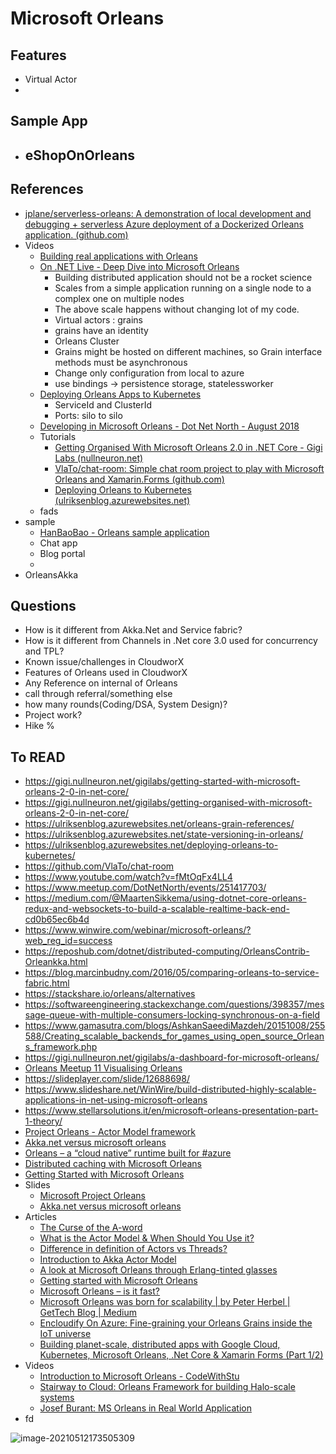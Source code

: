 # Microsoft Orleans



## Features

- Virtual Actor
- 

## Sample App

- eShopOnOrleans
  - 

## References

- [jplane/serverless-orleans: A demonstration of local development and debugging + serverless Azure deployment of a Dockerized Orleans application. (github.com)](https://github.com/jplane/serverless-orleans)
- Videos
  - [Building real applications with Orleans](https://channel9.msdn.com/Shows/On-NET/Building-real-applications-with-Orleans)
  - [On .NET Live - Deep Dive into Microsoft Orleans](https://youtu.be/R0ODfwU6MzQ)
    - Building distributed application should not be a rocket science
    - Scales from a simple application running on a single node to a complex one on multiple nodes
    - The above scale happens without changing lot of my code.
    - Virtual actors : grains 
    - grains have an identity
    - Orleans Cluster
    - Grains might be hosted on different machines, so Grain interface methods must be asynchronous
    - Change only configuration from local to azure
    - use bindings -> persistence storage, statelessworker
  - [Deploying Orleans Apps to Kubernetes](https://channel9.msdn.com/Shows/On-NET/Deploying-Orleans-Apps-to-Kubernetes)
    - ServiceId and ClusterId
    - Ports: silo to silo
  - [Developing in Microsoft Orleans - Dot Net North - August 2018](https://youtu.be/fMtOqFx4LL4?list=PL1dkp_qO-CX9X4PSoPgao9wNN8e2840kV)
  - Tutorials
    - [Getting Organised With Microsoft Orleans 2.0 in .NET Core - Gigi Labs (nullneuron.net)](https://gigi.nullneuron.net/gigilabs/getting-organised-with-microsoft-orleans-2-0-in-net-core/)
    - [VlaTo/chat-room: Simple chat room project to play with Microsoft Orleans and Xamarin.Forms (github.com)](https://github.com/VlaTo/chat-room)
    - [Deploying Orleans to Kubernetes (ulriksenblog.azurewebsites.net)](https://ulriksenblog.azurewebsites.net/deploying-orleans-to-kubernetes/)
  - fads
- sample
  - [HanBaoBao - Orleans sample application](https://github.com/ReubenBond/hanbaobao-web)
  - Chat app
  - Blog portal
  - 
- OrleansAkka

## Questions

- How is it different from Akka.Net and Service fabric?
- How is it different from Channels in .Net core 3.0 used for concurrency and TPL?
- Known issue/challenges in CloudworX
- Features of Orleans used in CloudworX
- Any Reference on internal of Orleans
- call through referral/something else
- how many rounds(Coding/DSA, System Design)?
- Project work?
- Hike %



## To READ

- https://gigi.nullneuron.net/gigilabs/getting-started-with-microsoft-orleans-2-0-in-net-core/
- https://gigi.nullneuron.net/gigilabs/getting-organised-with-microsoft-orleans-2-0-in-net-core/
- https://ulriksenblog.azurewebsites.net/orleans-grain-references/
- https://ulriksenblog.azurewebsites.net/state-versioning-in-orleans/
- https://ulriksenblog.azurewebsites.net/deploying-orleans-to-kubernetes/
- https://github.com/VlaTo/chat-room
- https://www.youtube.com/watch?v=fMtOqFx4LL4
- https://www.meetup.com/DotNetNorth/events/251417703/
- https://medium.com/@MaartenSikkema/using-dotnet-core-orleans-redux-and-websockets-to-build-a-scalable-realtime-back-end-cd0b65ec6b4d
- https://www.winwire.com/webinar/microsoft-orleans/?web_reg_id=success
- https://reposhub.com/dotnet/distributed-computing/OrleansContrib-Orleankka.html
- https://blog.marcinbudny.com/2016/05/comparing-orleans-to-service-fabric.html
- https://stackshare.io/orleans/alternatives
- https://softwareengineering.stackexchange.com/questions/398357/message-queue-with-multiple-consumers-locking-synchronous-on-a-field
- https://www.gamasutra.com/blogs/AshkanSaeediMazdeh/20151008/255588/Creating_scalable_backends_for_games_using_open_source_Orleans_framework.php
- https://gigi.nullneuron.net/gigilabs/a-dashboard-for-microsoft-orleans/
- [Orleans Meetup 11 Visualising Orleans](https://www.youtube.com/watch?v=WiAX_eGEuyo)
- https://slideplayer.com/slide/12688698/
- https://www.slideshare.net/WinWire/build-distributed-highly-scalable-applications-in-net-using-microsoft-orleans
- https://www.stellarsolutions.it/en/microsoft-orleans-presentation-part-1-theory/
- [Project Orleans - Actor Model framework](https://www.slideshare.net/nmackenzie/project-orleans)
- [Akka.net versus microsoft orleans](https://www.slideshare.net/BillTulloch/akkanet-versus-microsoft-orleans)
- [Orleans – a “cloud native” runtime built for #azure](https://www.slideshare.net/Brisebois/orleans-a-cloud-native-runtime-built-for-azure)
- [Distributed caching with Microsoft Orleans](https://mcguirev10.com/2019/09/18/distributed-caching-with-microsoft-orleans.html)
- [Getting Started with Microsoft Orleans](https://dev.to/kritner/getting-started-with-microsoft-orleans-1765)
- Slides
  - [Microsoft Project Orleans](https://slideplayer.com/slide/4656419/)
  - [Akka.net versus microsoft orleans](https://www.slideshare.net/BillTulloch/akkanet-versus-microsoft-orleans)
- Articles
  - [The Curse of the A-word](https://docs.temporal.io/blog/sergey-the-curse-of-the-a-word/)
  - [What is the Actor Model & When Should You Use it?](https://mattferderer.com/what-is-the-actor-model-and-when-should-you-use-it)
  - [Difference in definition of Actors vs Threads? ](https://stackoverflow.com/questions/47248820/difference-in-definition-of-actors-vs-threads)
  - [Introduction to Akka Actor Model](https://tech401.com/2018/05/31/2018/2018-05-31-introduction_to_akka_model/)
  - [A look at Microsoft Orleans through Erlang-tinted glasses](https://theburningmonk.com/2014/12/a-look-at-microsoft-orleans-through-erlang-tinted-glasses/)
  - [Getting started with Microsoft Orleans](https://www.michalbialecki.com/2018/03/05/getting-started-microsoft-orleans/)
  - [Microsoft Orleans – is it fast?](https://www.michalbialecki.com/2018/12/07/microsoft-orleans-is-it-fast/)
  - [Microsoft Orleans was born for scalability | by Peter Herbel | GetTech Blog | Medium](https://medium.com/gettech-blog/microsoft-orleans-was-born-for-scalability-f5654aaa23c1)
  - [Encloudify On Azure: Fine-graining your Orleans Grains inside the IoT universe](http://encloudify.blogspot.com/2014/05/fine-graining-your-orleans-grains.html)
  - [Building planet-scale, distributed apps with Google Cloud, Kubernetes, Microsoft Orleans, .Net Core & Xamarin Forms (Part 1/2)](https://www.microland.com/blogs/distributed-apps-with-google-cloud-1)
- Videos
  - [Introduction to Microsoft Orleans - CodeWithStu](https://www.youtube.com/watch?v=yM-gpuw1uhM)
  - [Stairway to Cloud: Orleans Framework for building Halo-scale systems](https://www.youtube.com/watch?v=7CWEc8dBH38&t=412s)
  - [Josef Burant: MS Orleans in Real World Application](https://www.youtube.com/watch?v=hI9hjwwaWBw)
- fd







![image-20210512173505309](C:\Users\praghuvanshi\AppData\Roaming\Typora\typora-user-images\image-20210512173505309.png)